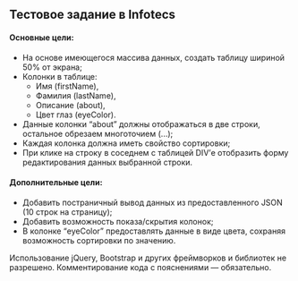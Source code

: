 ## Тестовое задание в Infotecs
#### Основные цели:
* На основе имеющегося массива данных, создать таблицу шириной 50% от экрана;
* Колонки в таблице:
  - Имя (firstName),
  - Фамилия (lastName),
  - Описание (about),
  - Цвет глаз (eyeColor).
* Данные колонки “about” должны отображаться в две строки, остальное обрезаем многоточием (...);
* Каждая колонка должна иметь свойство сортировки;
* При клике на строку в соседнем с таблицей DIV’е отобразить форму редактирования данных выбранной строки.

#### Дополнительные цели:
* Добавить постраничный вывод данных из предоставленного JSON (10 строк на страницу);
* Добавить возможность показа/скрытия колонок;
* В колонке “eyeColor” предоставлять данные в виде цвета, сохраняя возможность сортировки по значению.

Использование jQuery, Bootstrap и других фреймворков и библиотек не разрешено. Комментирование кода с пояснениями — обязательно.

